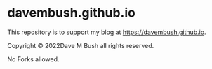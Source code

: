 # davembush.github.io

This repository is to support my blog at https://davembush.github.io.

Copyright &copy; 2022Dave M Bush all rights reserved.

No Forks allowed.
